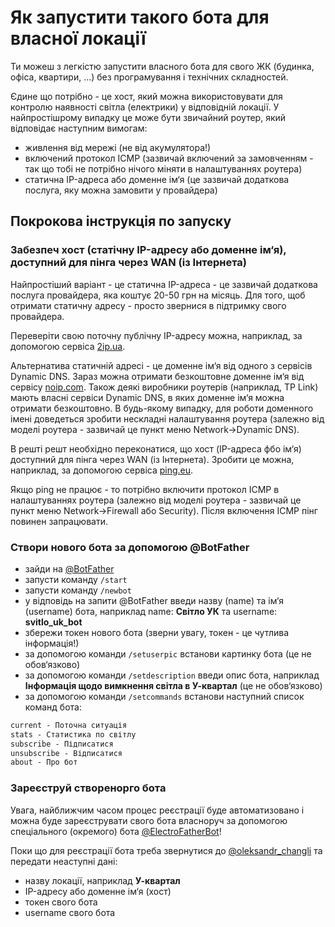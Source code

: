 # Як запустити такого бота для власної локації

Ти можеш з легкістю запустити власного бота для свого ЖК (будинка, офіса, квартири, ...) без програмування і технічних складностей.

Єдине що потрібно - це хост, який можна використовувати для контролю наявності світла (електрики) у відповідній локації. У найпростішрому випадку це може бути звичайний роутер, який відповідає наступним вимогам:

- живлення від мережі (не від акумулятора!)
- включений протокол ICMP (зазвичай включений за замовченням - так що тобі не потрібно нічого міняти в налаштуваннях роутера)
- статична IP-адреса або доменне ім‘я (це зазвичай додаткова послуга, яку можна замовити у провайдера)


## Покрокова інструкція по запуску

### Забезпеч хост (статічну IP-адресу або доменне ім‘я), доступний для пінга через WAN (із Інтернета)

Найпростіший варіант - це статична IP-адреса - це зазвичай додаткова послуга провайдера, яка коштує 20-50 грн на місяць. Для того, щоб отримати статичну адресу - просто звернися в підтримку свого провайдера.

Переверіти свою поточну публічну IP-адресу можна, наприклад, за допомогою сервіса [2ip.ua](https://2ip.ua/ua/).

Альтернатива статичній адресі - це доменне ім‘я від одного з сервісів Dynamic DNS. Зараз можна отримати безкоштовне доменне ім‘я від сервісу [noip.com](https://www.noip.com/remote-access). Також деякі виробники роутерів (наприклад, TP Link) мають власні сервіси Dynamic DNS, в яких доменне ім‘я можна отримати безкоштовно. В будь-якому випадку, для роботи доменного імені доведеться зробити нескладні налаштування роутера (залежно від моделі роутера - зазвичай це пункт меню Network->Dynamic DNS).

В решті решт необхідно переконатися, що хост (IP-адреса фбо ім‘я) доступний для пінга через WAN (із Інтернета).
Зробити це можна, наприклад, за допомогою сервіса [ping.eu](https://ping.eu/ping/).

Якщо ping не працює - то потрібно включити протокол ICMP в налаштуваннях роутера (залежно від моделі роутера - зазвичай це пункт меню Network->Firewall або Security). Після включення ICMP пінг повинен запрацювати.

### Створи нового бота за допомогою @BotFather

- зайди на [@BotFather](https://t.me/BotFather)
- запусти команду `/start`
- запусти команду `/newbot`
- у відповідь на запити @BotFather введи назву (name) та ім‘я (username) бота, наприклад name: **Світло УК** та username: **svitlo_uk_bot**
- збережи токен нового бота (зверни увагу, токен - це чутлива інформація!)
- за допомогою команди `/setuserpic` встанови картинку бота (це не обов‘язково)
- за допомогою команди `/setdescription` введи опис бота, наприклад **Інформація щодо вимкнення світла в У-квартал** (це не обов‘язково)
- за допомогою команди `/setcommands` встанови наступний список команд бота:

```txt
current - Поточна ситуація
stats - Статистика по світлу
subscribe - Підписатися
unsubscribe - Відписатися
about - Про бот
```

### Зареєструй створенорго бота

Увага, найближчим часом процес реєстрації буде автоматизовано і можна буде зареєструвати свого бота власноруч за допомогою спеціального (окремого) бота [@ElectroFatherBot](https://t.me/ElectroFatherBot)!

Поки що для реєстрації бота треба звернутися до [@oleksandr_changli](https://t.me/oleksandr_changli) та передати неаступні дані:

- назву локації, наприклад **У-квартал**
- IP-адресу або доменне ім‘я (хост)
- токен свого бота
- username свого бота
